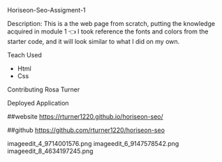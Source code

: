 Horiseon-Seo-Assigment-1

Description:
This is a the web page from scratch, putting the knowledge acquired in module 1 👈
I took reference the fonts and colors from the starter code, and it will look similar to what I did on my own.

Teach Used
* Html
* Css

Contributing
Rosa Turner


Deployed Application

##website
https://rturner1220.github.io/horiseon-seo/

##github
https://github.com/rturner1220/horiseon-seo



imageedit_4_9714001576.png
imageedit_6_9147578542.png
imageedit_8_4634197245.png

